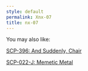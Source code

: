 ```yaml
---
style: default
permalink: Xnx-07
title: nx-07
---
```

You may also like:

[SCP-396: And Suddenly, Chair](http://scp-wiki.net/scp-396)

[SCP-022-J: Memetic Metal](http://scp-wiki.net/scp-022-j)

